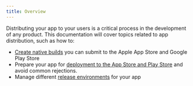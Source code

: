 ```yaml
---
title: Overview
---
```


Distributing your app to your users is a critical process in the development of any product. This documentation will cover topics related to app distribution, such as how to:

- [Create native builds](/build/setup.md) you can submit to the Apple App Store and Google Play Store
- Prepare your app for [deployment to the App Store and Play Store](app-stores.md) and avoid common rejections.
- Manage different [release environments](release-channels.md) for your app
